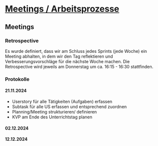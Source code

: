 # [Meetings / Arbeitsprozesse](https://gitlab.com/ch-tbz-it/Stud/m324/-/blob/main/Projekt/D3_Meetings_Prozesse.md)

## Meetings

### Retrospective

Es wurde definiert, dass wir am Schluss jedes Sprints (jede Woche) ein Meeting abhalten, in dem wir den Tag reflektieren und Verbesserungsvorschläge für die nächste Woche machen. Die Retrospective wird jeweils am Donnerstag um ca. 16:15 - 16:30 stattfinden.

### Protokolle

#### 21.11.2024

- Userstory für alle Tätigkeiten (Aufgaben) erfassen
- Subtask für alle US erfassen und entsprechend zuordnen
- Planning/Meeting strukturieren/ definieren
- KVP am Ende des Unterrichtstag planen

#### 02.12.2024

#### 12.12.2024
